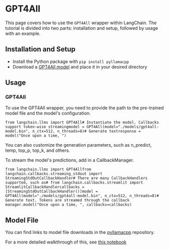 GPT4All
=======

This page covers how to use the `GPT4All` wrapper within LangChain. The tutorial is divided into two parts: installation and setup, followed by usage with an example.

Installation and Setup[](#installation-and-setup "Direct link to Installation and Setup")
------------------------------------------------------------------------------------------

*   Install the Python package with `pip install pyllamacpp`
*   Download a [GPT4All model](https://github.com/nomic-ai/pyllamacpp#supported-model) and place it in your desired directory

Usage[](#usage "Direct link to Usage")
---------------------------------------

### GPT4All[](#gpt4all-1 "Direct link to GPT4All")

To use the GPT4All wrapper, you need to provide the path to the pre-trained model file and the model's configuration.

    from langchain.llms import GPT4All# Instantiate the model. Callbacks support token-wise streamingmodel = GPT4All(model="./models/gpt4all-model.bin", n_ctx=512, n_threads=8)# Generate textresponse = model("Once upon a time, ")

You can also customize the generation parameters, such as n\_predict, temp, top\_p, top\_k, and others.

To stream the model's predictions, add in a CallbackManager.

    from langchain.llms import GPT4Allfrom langchain.callbacks.streaming_stdout import StreamingStdOutCallbackHandler# There are many CallbackHandlers supported, such as# from langchain.callbacks.streamlit import StreamlitCallbackHandlercallbacks = [StreamingStdOutCallbackHandler()]model = GPT4All(model="./models/gpt4all-model.bin", n_ctx=512, n_threads=8)# Generate text. Tokens are streamed through the callback manager.model("Once upon a time, ", callbacks=callbacks)

Model File[](#model-file "Direct link to Model File")
------------------------------------------------------

You can find links to model file downloads in the [pyllamacpp](https://github.com/nomic-ai/pyllamacpp) repository.

For a more detailed walkthrough of this, see [this notebook](/docs/integrations/llms/gpt4all.html)